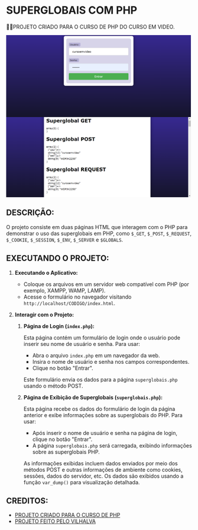 # SUPERGLOBAIS COM PHP
👨‍🏫PROJETO CRIADO PARA O CURSO DE PHP DO CURSO EM VIDEO.

<img src="./IMAGENS/FOTO_1.png" align="center" width="500"> <br>
<img src="./IMAGENS/FOTO_2.png" align="center" width="500"> <br>

## DESCRIÇÃO:
O projeto consiste em duas páginas HTML que interagem com o PHP para demonstrar o uso das superglobais em PHP, como `$_GET`, `$_POST`, `$_REQUEST`, `$_COOKIE`, `$_SESSION`, `$_ENV`, `$_SERVER` e `$GLOBALS`.

## EXECUTANDO O PROJETO:
1. **Executando o Aplicativo:**
   - Coloque os arquivos em um servidor web compatível com PHP (por exemplo, XAMPP, WAMP, LAMP).
   - Acesse o formulário no navegador visitando `http://localhost/CODIGO/index.html`.

2. **Interagir com o Projeto:**
   1. **Página de Login (`index.php`):**
   
      Esta página contém um formulário de login onde o usuário pode inserir seu nome de usuário e senha. Para usar:
      
      - Abra o arquivo `index.php` em um navegador da web.
      - Insira o nome de usuário e senha nos campos correspondentes.
      - Clique no botão "Entrar".
      
      Este formulário envia os dados para a página `superglobais.php` usando o método POST.

   2. **Página de Exibição de Superglobais (`superglobais.php`):**
      
      Esta página recebe os dados do formulário de login da página anterior e exibe informações sobre as superglobais do PHP. Para usar:
      
      - Após inserir o nome de usuário e senha na página de login, clique no botão "Entrar".
      - A página `superglobais.php` será carregada, exibindo informações sobre as superglobais PHP.
      
      As informações exibidas incluem dados enviados por meio dos métodos POST e outras informações de ambiente como cookies, sessões, dados do servidor, etc. Os dados são exibidos usando a função `var_dump()` para visualização detalhada.

## CREDITOS:
- [PROJETO CRIADO PARA O CURSO DE PHP](https://github.com/VILHALVA/CURSO-DE-PHP)
- [PROJETO FEITO PELO VILHALVA](https://github.com/VILHALVA)





